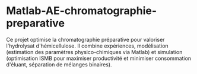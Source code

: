 # Matlab-AE-chromatographie-preparative
Ce projet optimise la chromatographie préparative pour valoriser l'hydrolysat d'hémicellulose. Il combine expériences, modélisation (estimation des paramètres physico-chimiques via Matlab) et simulation (optimisation ISMB pour maximiser productivité et minimiser consommation d'éluant, séparation de mélanges binaires).
